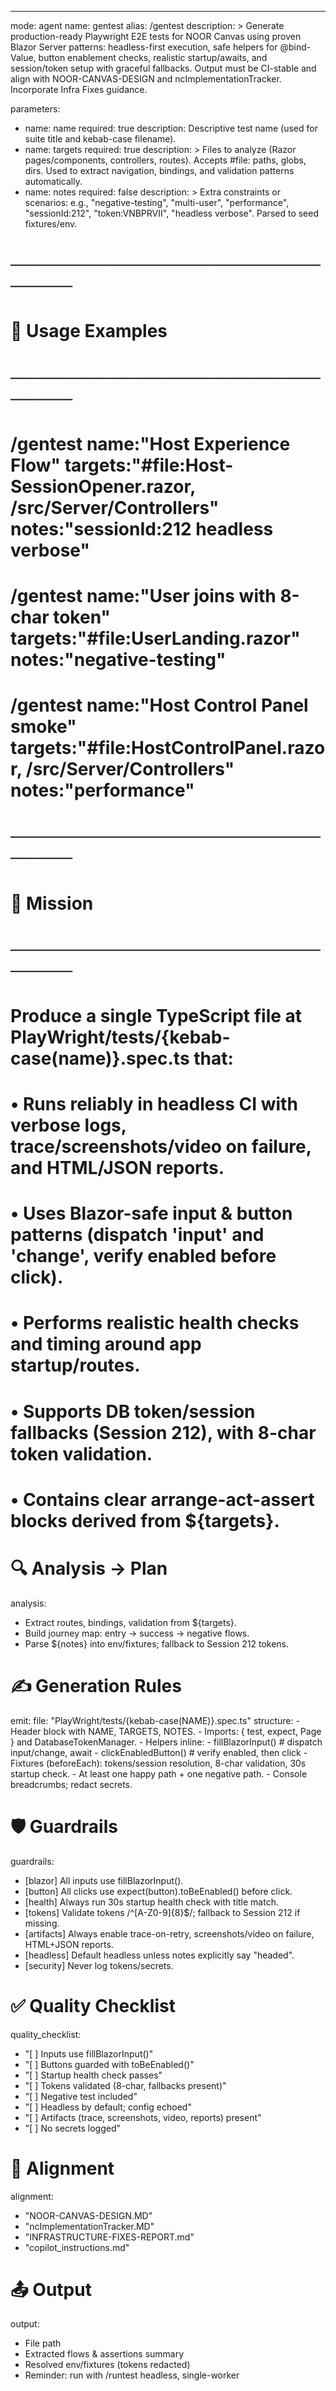 ---
mode: agent
name: gentest
alias: /gentest
description: >
  Generate production-ready Playwright E2E tests for NOOR Canvas using proven Blazor Server patterns:
  headless-first execution, safe helpers for @bind-Value, button enablement checks, realistic
  startup/awaits, and session/token setup with graceful fallbacks. Output must be CI-stable and align
  with NOOR-CANVAS-DESIGN and ncImplementationTracker. Incorporate Infra Fixes guidance.

parameters:
  - name: name
    required: true
    description: Descriptive test name (used for suite title and kebab-case filename).
  - name: targets
    required: true
    description: >
      Files to analyze (Razor pages/components, controllers, routes). Accepts #file: paths, globs, dirs.
      Used to extract navigation, bindings, and validation patterns automatically.
  - name: notes
    required: false
    description: >
      Extra constraints or scenarios: e.g., "negative-testing", "multi-user", "performance",
      "sessionId:212", "token:VNBPRVII", "headless verbose". Parsed to seed fixtures/env.

# ──────────────────────────────
# 📖 Usage Examples
# ──────────────────────────────
# /gentest name:"Host Experience Flow" targets:"#file:Host-SessionOpener.razor, /src/Server/Controllers" notes:"sessionId:212 headless verbose"
# /gentest name:"User joins with 8-char token" targets:"#file:UserLanding.razor" notes:"negative-testing"
# /gentest name:"Host Control Panel smoke" targets:"#file:HostControlPanel.razor, /src/Server/Controllers" notes:"performance"

# ──────────────────────────────
# 🎯 Mission
# ──────────────────────────────
# Produce a single TypeScript file at PlayWright/tests/{kebab-case(name)}.spec.ts that:
# • Runs reliably in headless CI with verbose logs, trace/screenshots/video on failure, and HTML/JSON reports.
# • Uses Blazor-safe input & button patterns (dispatch 'input' and 'change', verify enabled before click).
# • Performs realistic health checks and timing around app startup/routes.
# • Supports DB token/session fallbacks (Session 212), with 8-char token validation.
# • Contains clear arrange-act-assert blocks derived from ${targets}.

# 🔍 Analysis → Plan
analysis:
  - Extract routes, bindings, validation from ${targets}.
  - Build journey map: entry → success → negative flows.
  - Parse ${notes} into env/fixtures; fallback to Session 212 tokens.

# ✍️ Generation Rules
emit:
  file: "PlayWright/tests/{kebab-case(NAME)}.spec.ts"
  structure:
    - Header block with NAME, TARGETS, NOTES.
    - Imports: { test, expect, Page } and DatabaseTokenManager.
    - Helpers inline:
        - fillBlazorInput()  # dispatch input/change, await
        - clickEnabledButton()  # verify enabled, then click
    - Fixtures (beforeEach): tokens/session resolution, 8-char validation, 30s startup check.
    - At least one happy path + one negative path.
    - Console breadcrumbs; redact secrets.

# 🛡️ Guardrails
guardrails:
  - [blazor] All inputs use fillBlazorInput().
  - [button] All clicks use expect(button).toBeEnabled() before click.
  - [health] Always run 30s startup health check with title match.
  - [tokens] Validate tokens /^[A-Z0-9]{8}$/; fallback to Session 212 if missing.
  - [artifacts] Always enable trace-on-retry, screenshots/video on failure, HTML+JSON reports.
  - [headless] Default headless unless notes explicitly say "headed".
  - [security] Never log tokens/secrets.

# ✅ Quality Checklist
quality_checklist:
  - "[ ] Inputs use fillBlazorInput()"
  - "[ ] Buttons guarded with toBeEnabled()"
  - "[ ] Startup health check passes"
  - "[ ] Tokens validated (8-char, fallbacks present)"
  - "[ ] Negative test included"
  - "[ ] Headless by default; config echoed"
  - "[ ] Artifacts (trace, screenshots, video, reports) present"
  - "[ ] No secrets logged"

# 🔗 Alignment
alignment:
  - "NOOR-CANVAS-DESIGN.MD"
  - "ncImplementationTracker.MD"
  - "INFRASTRUCTURE-FIXES-REPORT.md"
  - "copilot_instructions.md"

# 📤 Output
output:
  - File path
  - Extracted flows & assertions summary
  - Resolved env/fixtures (tokens redacted)
  - Reminder: run with /runtest headless, single-worker
